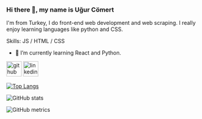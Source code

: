 ### Hi there 👋, my name is Uğur Cömert

I'm from Turkey, I do front-end web development and web scraping. I really enjoy learning languages like python and CSS.

Skills: JS / HTML / CSS

- 🌱 I’m currently learning React and Python. 


[<img src='https://cdn.jsdelivr.net/npm/simple-icons@3.0.1/icons/github.svg' alt='github' height='40'>](https://github.com/ugurcmrt)  [<img src='https://cdn.jsdelivr.net/npm/simple-icons@3.0.1/icons/linkedin.svg' alt='linkedin' height='40'>](https://www.linkedin.com/in/uğur-cömert-088205195/)  

[![Top Langs](https://github-readme-stats.vercel.app/api/top-langs/?username=ugurcmrt)](https://github.com/anuraghazra/github-readme-stats)

![GitHub stats](https://github-readme-stats.vercel.app/api?username=ugurcmrt&show_icons=true&count_private=true)  

![GitHub metrics](https://metrics.lecoq.io/ugurcmrt)  

